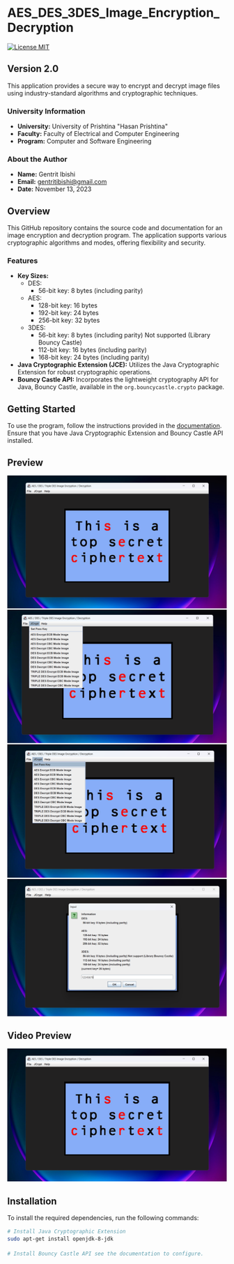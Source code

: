 # AES_DES_3DES_Image_Encryption_Decryption

[![License MIT](https://img.shields.io/badge/license-MIT-blue.svg)](https://github.com/GentritIbishi/AES_DES_3DES_Image_Encryption_Decyption/blob/master/LICENSE.txt)

## Version 2.0
This application provides a secure way to encrypt and decrypt image files using industry-standard algorithms and cryptographic techniques.

### University Information
- **University:** University of Prishtina "Hasan Prishtina"
- **Faculty:** Faculty of Electrical and Computer Engineering
- **Program:** Computer and Software Engineering

### About the Author
- **Name:** Gentrit Ibishi
- **Email:** gentritibishi@gmail.com
- **Date:** November 13, 2023

## Overview
This GitHub repository contains the source code and documentation for an image encryption and decryption program. The application supports various cryptographic algorithms and modes, offering flexibility and security.

### Features
- **Key Sizes:**
  - DES:
    - 56-bit key: 8 bytes (including parity)
  - AES:
    - 128-bit key: 16 bytes
    - 192-bit key: 24 bytes
    - 256-bit key: 32 bytes
  - 3DES:
    - 56-bit key: 8 bytes (including parity) Not supported (Library Bouncy Castle)
    - 112-bit key: 16 bytes (including parity)
    - 168-bit key: 24 bytes (including parity)
- **Java Cryptographic Extension (JCE):** Utilizes the Java Cryptographic Extension for robust cryptographic operations.
- **Bouncy Castle API:** Incorporates the lightweight cryptography API for Java, Bouncy Castle, available in the `org.bouncycastle.crypto` package.

## Getting Started
To use the program, follow the instructions provided in the [documentation](https://github.com/GentritIbishi/AES_DES_3DES_Image_Encryption_Decyption/blob/master/documentation.pdf). Ensure that you have Java Cryptographic Extension and Bouncy Castle API installed.

## Preview
![Application overview](https://github.com/GentritIbishi/AES_DES_3DES_Image_Encryption_Decyption/blob/master/screenshots/1.png)
![JCrypt overview](https://github.com/GentritIbishi/AES_DES_3DES_Image_Encryption_Decyption/blob/master/screenshots/2.png)
![JCrypt overview set key](https://github.com/GentritIbishi/AES_DES_3DES_Image_Encryption_Decyption/blob/master/screenshots/3.png)
![Key overview](https://github.com/GentritIbishi/AES_DES_3DES_Image_Encryption_Decyption/blob/master/screenshots/4.png)

## Video Preview
[![Watch the Video](https://github.com/GentritIbishi/AES_DES_3DES_Image_Encryption_Decyption/blob/master/screenshots/1.png)](https://github.com/GentritIbishi/AES_DES_3DES_Image_Encryption_Decyption/blob/master/screenshots/Application%20video.wmv)

## Installation
To install the required dependencies, run the following commands:

```bash
# Install Java Cryptographic Extension
sudo apt-get install openjdk-8-jdk

# Install Bouncy Castle API see the documentation to configure.

